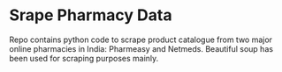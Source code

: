 # Srape Pharmacy Data

Repo contains python code to scrape product catalogue from two major online pharmacies in India: Pharmeasy and Netmeds. Beautiful soup has been used for scraping purposes mainly.
